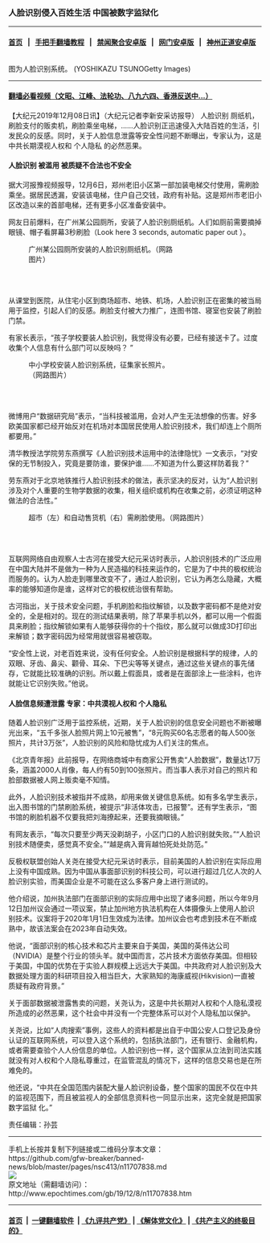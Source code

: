 ### 人脸识别侵入百姓生活 中国被数字监狱化
------------------------

#### [首页](https://github.com/gfw-breaker/banned-news/blob/master/README.md) &nbsp;&nbsp;|&nbsp;&nbsp; [手把手翻墙教程](https://github.com/gfw-breaker/guides/wiki) &nbsp;&nbsp;|&nbsp;&nbsp; [禁闻聚合安卓版](https://github.com/gfw-breaker/bn-android) &nbsp;&nbsp;|&nbsp;&nbsp; [网门安卓版](https://github.com/oGate2/oGate) &nbsp;&nbsp;|&nbsp;&nbsp; [神州正道安卓版](https://github.com/SzzdOgate/update) 



<div><img alt="" class="aligncenter wp-post-image" src="http://i.epochtimes.com/assets/uploads/2019/10/57fa6a7e8699b76a1b3a0540cf237870-600x400.jpg"/>
<div class="red16 caption">
 <p>
  图为人脸识别系统。 (YOSHIKAZU TSUNOGetty Images)
 </p>
</div>
</div><hr/>

#### [翻墙必看视频（文昭、江峰、法轮功、八九六四、香港反送中...）](https://github.com/gfw-breaker/banned-news/blob/master/pages/link3.md)

<div><p>
 【大纪元2019年12月08日讯】（大纪元记者李新安采访报导）
 <ok href="http://www.epochtimes.com/gb/tag/%E4%BA%BA%E8%84%B8%E8%AF%86%E5%88%AB.html">
  人脸识别
 </ok>
 厕纸机，刷脸支付的贩卖机，刷脸乘坐电梯，……人脸识别正迅速侵入大陆百姓的生活，引发民众的反感。同时，关于人脸信息泄露等安全性问题不断曝出，专家认为，这是中共长期漠视人权和
 <ok href="http://www.epochtimes.com/gb/tag/%E4%B8%AA%E4%BA%BA%E9%9A%90%E7%A7%81.html">
  个人隐私
 </ok>
 的必然恶果。
</p>
<h4>
 <ok href="http://www.epochtimes.com/gb/tag/%E4%BA%BA%E8%84%B8%E8%AF%86%E5%88%AB.html">
  人脸识别
 </ok>
 被滥用 被质疑不合法也不安全
</h4>
<p>
 据大河报豫视频报导，12月6日，郑州老旧小区第一部加装电梯交付使用，需刷脸乘坐。据居民透漏，安装该电梯，住户自己交钱，政府有补贴。这是郑州市老旧小区改造以来的首部电梯，还有更多小区准备安装中。
</p>
<p>
 网友日前爆料，在广州某公园厕所，安装了人脸识别厕纸机。人们如厕前需要摘掉眼镜、帽子看屏幕3秒刷脸（Look here 3 seconds, automatic paper out ）。
</p>
<figure class="wp-caption aligncenter" id="attachment_11707851" style="width: 300px">
 <ok href="http://i.epochtimes.com/assets/uploads/2019/12/5f6520eagy1g9n95mlkgdj20u0140wr3.jpg">
  <img alt="" class="wp-image-11707851 size-small" src="http://i.epochtimes.com/assets/uploads/2019/12/5f6520eagy1g9n95mlkgdj20u0140wr3-300x400.jpg"/>
 </ok>
 <br/><figcaption class="wp-caption-text">
  广州某公园厕所安装的人脸识别厕纸机。（网路图片）
 </figcaption><br/>
</figure><br/>
<p>
 从课堂到医院，从住宅小区到商场超市、地铁、机场，人脸识别正在密集的被当局用于监控，引起人们的反感。刷脸支付被大力推广，连图书馆、寝室也安装了刷脸门禁。
</p>
<p>
 有家长表示，“孩子学校要装人脸识别，我觉得没有必要，已经有接送卡了。过度收集个人信息有什么部门可以反映吗？ ​”
</p>
<figure class="wp-caption aligncenter" id="attachment_11707852" style="width: 300px">
 <ok href="http://i.epochtimes.com/assets/uploads/2019/12/ebd984d9gy1g9n7unq0i6j22e048we82.jpg">
  <img alt="" class="wp-image-11707852 size-small" src="http://i.epochtimes.com/assets/uploads/2019/12/ebd984d9gy1g9n7unq0i6j22e048we82-300x533.jpg"/>
 </ok>
 <br/><figcaption class="wp-caption-text">
  中小学校安装人脸识别系统，征集家长照片。（网路图片）
 </figcaption><br/>
</figure><br/>
<p>
 微博用户“数据研究局”表示，“当科技被滥用，会对人产生无法想像的伤害。好多欧美国家都已经开始反对在机场对本国居民使用人脸识别技术，我们却连上个厕所都要用。”
</p>
<p>
 清华教授法学院劳东燕撰写《人脸识别技术运用中的法律隐忧》一文表示，“对安保的无节制投入，究竟是要防谁，要保护谁……不知道为什么要这样防着我？”
</p>
<p>
 劳东燕对于北京地铁推行人脸识别技术的做法，表示坚决的反对，认为“人脸识别涉及对个人重要的生物学数据的收集，相关组织或机构在收集之前，必须证明这种做法的合法性。”
</p>
<figure class="wp-caption aligncenter" id="attachment_11707856" style="width: 450px">
 <ok href="http://i.epochtimes.com/assets/uploads/2019/12/004FotoJet-1.jpg">
  <img alt="" class="size-medium wp-image-11707856" src="http://i.epochtimes.com/assets/uploads/2019/12/004FotoJet-1-450x300.jpg"/>
 </ok>
 <br/><figcaption class="wp-caption-text">
  超市（左）和自动售货机（右）需刷脸使用。（网路图片）
 </figcaption><br/>
</figure><br/>
<p>
 互联网网络自由观察人士古河在接受大纪元采访时表示，人脸识别技术的广泛应用在中国大陆并不是做为一种为人民造福的科技来运作的，它是为了中共的极权统治而服务的。认为人脸走到哪里改变不了，通过人脸识别，它认为再怎么隐藏，大概率的能够知道你是谁，这样对它的极权统治很有帮助。
</p>
<p>
 古河指出，关于技术安全问题，手机刷脸和指纹解锁，以及数字密码都不是绝对安全的，全是相对的。现在的测试结果表明，除了苹果手机以外，都可以用一个假面具来刷脸；指纹解锁如果有人能够获得你的十个指纹，那么就可以做成3D打印出来解锁；数字密码因为经常用就很容易被窃取。
</p>
<p>
 “安全性上说，对老百姓来说，没有任何安全。人脸识别是根据科学的规律，人的双眼、牙齿、鼻尖、颧骨、耳朵、下巴尖等等关键点，通过这些关键点的事先储存，它就能比较准确的识别。所以戴上假面具，或者是在面部涂上一些涂料，也许就能让它识别失败。”他说。
</p>
<h4>
 人脸信息频遭泄露 专家：中共漠视人权和
 <ok href="http://www.epochtimes.com/gb/tag/%E4%B8%AA%E4%BA%BA%E9%9A%90%E7%A7%81.html">
  个人隐私
 </ok>
</h4>
<p>
 随着人脸识别广泛用于监控系统，近期，关于人脸识别的信息安全问题也不断被曝光出来，“五千多张人脸照片网上10元被售”，“8元购买60名志愿者的每人500张照片，共计3万张”，人脸识别的风险和隐忧成为人们关注的焦点。
</p>
<p>
 《北京青年报》此前报导，在网络商城中有商家公开售卖“人脸数据”，数量达17万条，涵盖2000人肖像，每人约有50到100张照片。而当事人表示对自己的照片和脸部数据被人网上贩卖毫不知情。
</p>
<p>
 此外，人脸识别技术被指并不成熟，却用来做关键信息系统。如有多名学生表示，出入图书馆的门禁刷脸系统，被提示“非活体攻击，已报警”。还有学生表示，“图书馆的刷脸机器不仅要我把刘海撩起来，还要我摘眼镜。”
</p>
<p>
 有网友表示，“每次只要至少两天没剃胡子，小区门口的人脸识别就失败。”“人脸识别技术随便卖，感觉真不安全。”“越是病入膏肓越怕死处处防范。”
</p>
<p>
 反极权联盟创始人关尧在接受大纪元采访时表示，目前美国的人脸识别在实际应用上没有中国成熟。因为中国从事面部识别的科技公司，可以进行超过几亿人次的人脸识别实验，而美国企业是不可能在这么多客户身上进行测试的。
</p>
<p>
 他介绍说，加州执法部门在面部识别的实际应用中出现了诸多问题，所以今年9月12日加州议会通过一项议案，禁止加州地方执法机构在人体摄像头上使用人脸识别技术。议案将于2020年1月1日生效成为法律。加州议会也考虑到技术在不断成熟中，故该法案会在2023年自动失效。
</p>
<p>
 他说，“面部识别的核心技术和芯片主要来自于美国，美国的英伟达公司（NVIDIA）是整个行业的领头羊。就中国而言，芯片技术方面依存美国。但相较于美国，中国的优势在于实验人群规模上远远大于美国。中共政府对人脸识别及大数据处理方面的科研项目投入相当巨大，大家熟知的海康威视(Hikvision)一直被质疑有政府背景。”
</p>
<p>
 关于面部数据被泄露售卖的问题，关尧认为，这是中共长期对人权和个人隐私漠视所造成的必然恶果，这个社会中并没有一个完整体系可以对个人隐私加以保护。
</p>
<p>
 关尧说，比如“人肉搜索”事例，这些人的资料都是出自于中国公安人口登记及身份认证的互联网系统，可以登入这个系统的，包括执法部门，还有银行、金融机构，或者需要查验个人人份信息的单位。人脸识别也一样，这个国家从立法到司法实践就没有对人权和个人隐私尊重过，在监管混乱的情况下，这样的信息交易也是在所难免的。
</p>
<p>
 他还说，“中共在全国范围内装配大量人脸识别设备，整个国家的国民不仅在中共的监视范围下，而且被监视人的全部信息资料也一同显示出来，这完全就是把国家
 <ok href="http://www.epochtimes.com/gb/tag/%E6%95%B0%E5%AD%97%E7%9B%91%E7%8B%B1.html">
  数字监狱
 </ok>
 化。”
</p>
<p>
 责任编辑：孙芸
</p>
</div>
<hr/>
手机上长按并复制下列链接或二维码分享本文章：<br/>
https://github.com/gfw-breaker/banned-news/blob/master/pages/nsc413/n11707838.md <br/>
<a href='https://github.com/gfw-breaker/banned-news/blob/master/pages/nsc413/n11707838.md'><img src='https://github.com/gfw-breaker/banned-news/blob/master/pages/nsc413/n11707838.md.png'/></a> <br/>
原文地址（需翻墙访问）：http://www.epochtimes.com/gb/19/12/8/n11707838.htm


------------------------
#### [首页](https://github.com/gfw-breaker/banned-news/blob/master/README.md) &nbsp;|&nbsp; [一键翻墙软件](https://github.com/gfw-breaker/nogfw/blob/master/README.md) &nbsp;| [《九评共产党》](https://github.com/gfw-breaker/9ping.md/blob/master/README.md#九评之一评共产党是什么) | [《解体党文化》](https://github.com/gfw-breaker/jtdwh.md/blob/master/README.md) | [《共产主义的终极目的》](https://github.com/gfw-breaker/gczydzjmd.md/blob/master/README.md)


<img src='http://gfw-breaker.win/banned-news/pages/nsc413/n11707838.md' width='0px' height='0px'/>